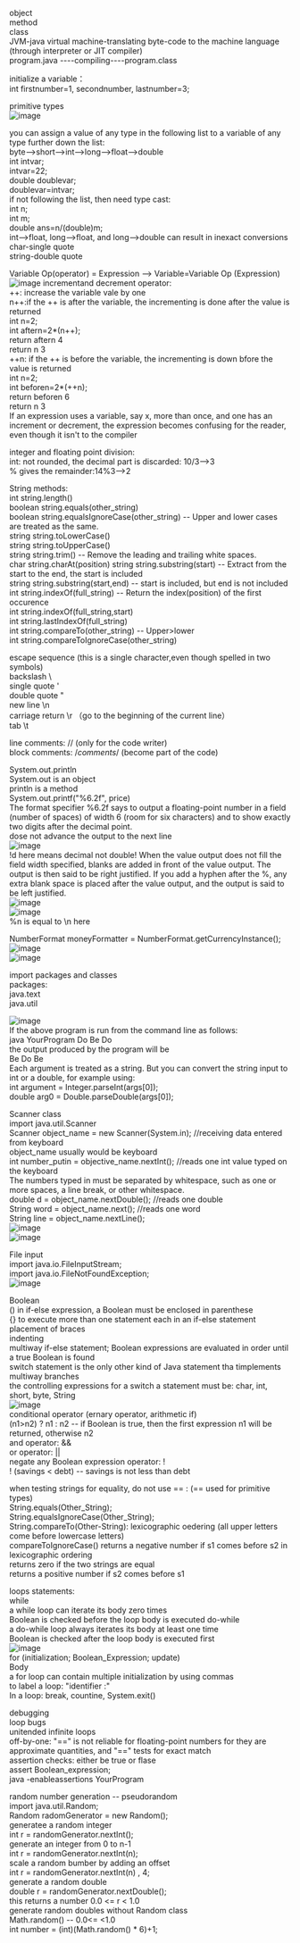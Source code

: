 object  
method  
class  
JVM-java virtual machine-translating byte-code to the machine language (through interpreter or JIT compiler)    
  program.java ----compiling----program.class  

initialize a variable：   
  int firstnumber=1, secondnumber, lastnumber=3;  
  
primitive types    
![image](https://user-images.githubusercontent.com/109948257/182167136-08b2b214-cfa3-4d1d-9ce1-e20ad3228b42.png)

you can assign a value of any type in the following list to a variable of any type further down the list:  
  byte-->short-->int-->long-->float-->double  
    int intvar;  
    intvar=22;  
    double doublevar;  
    doublevar=intvar;  
  if not following the list, then need type cast:  
    int n;  
    int m;  
    double ans=n/(double)m;  
  int-->float, long-->float, and long-->double can result in inexact conversions   
char-single quote  
string-double quote  

Variable Op(operator) = Expression --> Variable=Variable Op (Expression)  
  ![image](https://user-images.githubusercontent.com/109948257/182175498-b914ee41-690f-4ab4-99e7-9748019b715d.png)
incrementand decrement operator:  
  ++: increase the variable vale by one  
    n++:if the ++ is after the variable, the incrementing is done after the value is returned  
      int n=2;    
      int aftern=2*(n++);  
      return aftern 4  
      return n 3  
    ++n: if the ++ is before the variable, the incrementing is down bfore the value is returned  
      int n=2;  
      int beforen=2*(++n);  
      return beforen 6  
      return n 3    
  If an expression uses a variable, say x, more than once, and one has an increment or decrement, the expression becomes 
  confusing for the reader, even though it isn't to the compiler   

integer and floating point division:    
  int: not rounded, the decimal part is discarded: 10/3-->3    
      % gives the remainder:14%3-->2    
      
String methods:  
  int string.length()  
  boolean  string.equals(other_string)  
  boolean string.equalsIgnoreCase(other_string) -- Upper and lower cases are treated as the same.  
  string string.toLowerCase()  
  string string.toUpperCase()  
  string string.trim() -- Remove the leading and trailing white spaces.  
  char string.charAt(position)
  string string.substring(start) -- Extract from the start to the end, the start is included  
  string string.substring(start,end) -- start is included, but end is not included  
  int string.indexOf(full_string) -- Return the index(position) of the first occurence  
    int string.indexOf(full_string,start)  
  int string.lastIndexOf(full_string)  
  int string.compareTo(other_string) -- Upper>lower  
  int string.compareToIgnoreCase(other_string)  

escape sequence (this is a single character,even though spelled in two symbols)  
  backslash  \\  
  single quote  \'  
  double quote  \"  
  new line  \n  
  carriage return  \r （go to the beginning of the current line）    
  tab  \t  
  
line comments: //  (only for the code writer)  
block comments: /*comments*/ (become part of the code)  

System.out.println     
System.out is an object   
println is a method  
System.out.printf("%6.2f", price)  
  The format specifier %6.2f says to output a floating-point number in a field (number of spaces) of width 6 (room for six   characters) and to show exactly two  digits after the decimal point.    
  dose not advance the output to the next line   
  ![image](https://user-images.githubusercontent.com/109948257/182512566-ff346d79-8db8-459d-bd14-241e76d19339.png)   
  !d here means decimal not double!
  When the value output does not fill the field width specified, blanks are added in front of the value output. The output   is then said to be right justified. If you add a hyphen after the %, any extra blank space is placed after the value       output, and the output is said to be left justified.   
  ![image](https://user-images.githubusercontent.com/109948257/182515749-321e7ff4-6b70-410f-bd2d-e68ba098489a.png)  
  ![image](https://user-images.githubusercontent.com/109948257/182515796-f2916a32-0083-45e5-af8a-e143edc0d715.png)  
  %n is equal to \n here   

NumberFormat moneyFormatter = NumberFormat.getCurrencyInstance();       
![image](https://user-images.githubusercontent.com/109948257/182516848-9eac7d61-60a4-4445-9195-0292db531361.png)    
![image](https://user-images.githubusercontent.com/109948257/182516864-b6091094-e65c-415b-ab40-0ebb0e847bf1.png)   

import packages and classes   
packages:   
  java.text  
  java.util  
  
![image](https://user-images.githubusercontent.com/109948257/182853875-fc37a3df-b592-4264-a567-54e0101fd70a.png)   
If the above program is run from the command line as follows:  
java YourProgram Do Be Do   
the output produced by the program will be   
Be Do Be   
Each argument is treated as a string. But you can convert the string input to int or a double, for example using:   
int argument = Integer.parseInt(args[0]);   
double arg0 = Double.parseDouble(args[0]);   

Scanner class   
import java.util.Scanner   
Scanner object_name = new Scanner(System.in); //receiving data entered from keyboard   
  object_name usually would be keyboard   
int number_putin = objective_name.nextInt(); //reads one int value typed on the keyboard    
  The numbers typed in must be separated by whitespace, such as one or more spaces, a line break, or other whitespace.    
double d = object_name.nextDouble(); //reads one double   
String word = object_name.next(); //reads one word       
String line = object_name.nextLine();   
![image](https://user-images.githubusercontent.com/109948257/182758840-7dbfc467-077f-467e-bdbe-d26dcc83fbe9.png)    
![image](https://user-images.githubusercontent.com/109948257/182759159-ac78db11-7b74-4dd4-880a-0b2d58fe3105.png)    

File input     
import java.io.FileInputStream;     
import java.io.FileNotFoundException;          
![image](https://user-images.githubusercontent.com/109948257/183363209-8406af2b-e94e-4602-b8fe-4c94b987f32e.png)    

Boolean    
() in if-else expression, a Boolean must be enclosed in parenthese  
{} to execute more than one statement each in an if-else statement  
  placement of braces  
  indenting   
multiway if-else statement; Boolean expressions are evaluated in order until a true Boolean is found   
switch statement is the only other kind of Java statement tha timplements multiway branches   
  the controlling expressions for a switch a statement must be: char, int, short, byte, String   
![image](https://user-images.githubusercontent.com/109948257/183368534-0edbc2bd-bc1a-49cc-ae87-626648d847d5.png)   
conditional operator (ernary operator, arithmetic if)   
  (n1>n2) ? n1 : n2 -- if Boolean is true, then the first expression n1 will be returned, otherwise n2    
and operator: &&    
or operator: ||   
negate any Boolean expression operator: !   
  ! (savings < debt) -- savings is not less than debt   
   
when testing strings for equality, do not use == :  (== used for primitive types)   
String.equals(Other_String);  
String.equalsIgnoreCase(Other_String);   
String.compareTo(Other-String): lexicographic oedering (all upper letters come before lowercase letters)   
  compareToIgnoreCase()
  returns a negative number if s1 comes before s2 in lexicographic ordering   
  returns zero if the two strings are equal   
  returns a positive number if s2 comes before s1    

loops statements:   
while    
  a while loop can iterate its body zero times  
  Boolean is checked before the loop body is executed
do-while   
  a do-while loop always iterates its body at least one time   
  Boolean is checked after the loop body is executed first   
![image](https://user-images.githubusercontent.com/109948257/183795180-d110086f-eb78-45bf-a50c-e99e6e9cd59e.png)    
for (initialization; Boolean_Expression; update)    
    Body   
a for loop can contain multiple initialization by using commas    
to label a loop: "identifier :"   
In a loop: break, countine, System.exit()   

debugging    
loop bugs   
  unitended infinite loops    
  off-by-one: "==" is not reliable for floating-point numbers for they are approximate quantities, 
  and "==" tests for exact match    
assertion checks: either be true or flase   
  assert Boolean_expression;     
  java -enableassertions YourProgram    
  
random number generation -- pseudorandom    
import java.util.Random;   
Random radomGenerator = new Random();   
generatee a random integer   
  int r = randomGenerator.nextInt();   
generate an integer from 0 to n-1    
  int r = randomGenerator.nextInt(n);   
scale a random bumber by adding an offset   
  int r = randomGenerator.nextInt(n) , 4;   
generate a random double    
  double r = randomGenerator.nextDouble();   
  this returns a number 0.0 <= r < 1.0   
generate random doubles without Random class   
  Math.random() -- 0.0<=   <1.0   
  int number = (int)(Math.random() * 6)+1;
  
  
  













  


 
  



  



























  
  
  

  
  
